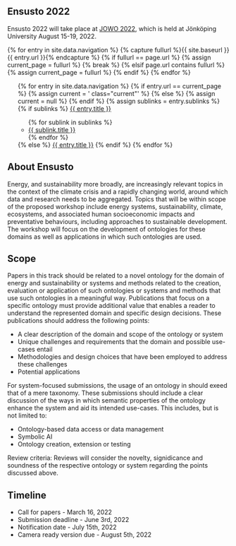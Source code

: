 ## Ensusto 2022

Ensusto 2022 will take place at [JOWO 2022](https://www.iaoa.org/jowo/2022/index.html), which is held at Jönköping University August 15-19, 2022.

{% for entry in site.data.navigation %}
{% capture fullurl %}{{ site.baseurl }}{{ entry.url }}{% endcapture %}
    {% if fullurl == page.url %}
        {% assign current_page = fullurl %}
        {% break %}
    {% elsif page.url contains fullurl %}
        {% assign current_page = fullurl %}
    {% endif %}
{% endfor %}

<!-- Then we build the nav bar. -->
<nav>
    <ul>
    {% for entry in site.data.navigation %}
        {% if entry.url == current_page %}
            {% assign current = ' class="current"' %}
        {% else %}
            <!-- We have to declare it 'null' to ensure it doesn't propagate. -->
            {% assign current = null %}
        {% endif %}
        {% assign sublinks = entry.sublinks %}
        {% if sublinks %}
        <li{{ current }}>
            <a href="{{ site.baseurl }}{{ entry.url }}">{{ entry.title }}</a>
            <ul>
                {% for sublink in sublinks %}
                <li><a href="{{ site.baseurl }}{{ sublink.url }}">{{ sublink.title }}</a></li>
                {% endfor %}
            </ul>
        </li>
        {% else %}
        <li{{ current }}><a href="{{ site.baseurl }}{{ entry.url }}">{{ entry.title }}</a></li>
        {% endif %}
    {% endfor %}
    </ul>
</nav>

## About Ensusto

Energy, and sustainability more broadly, are increasingly relevant topics in the context of the climate crisis and a rapidly changing world, 
around which data and research needs to be aggregated. Topics that will be within scope of the proposed workshop include energy systems, 
sustainability, climate, ecosystems, and associated human socioeconomic impacts and preventative behaviours, including approaches to 
sustainable development. The workshop will focus on the development of ontologies for these domains as well as applications in which 
such ontologies are used.

## Scope

Papers in this track should be related to a novel ontology for the domain of energy and sustainability or systems and methods related to the creation,
evaluation or application of such ontologies or systems and methods that use such ontologies in a meaningful way. Publications that focus on a specific ontology must provide additional value that enables a reader to
understand the represented domain and specific design decisions. These publications should address the following points:

* A clear description of the domain and scope of the ontology or system
* Unique challenges and requirements that the domain and possible use-cases entail
* Methodologies and design choices that have been employed to address these challenges
* Potential applications

For system-focused submissions, the usage of an ontology in should exeed that of a mere taxonomy. These submissions should include a clear discussion
of the ways in which semantic properties of the ontology enhance the system and aid its intended use-cases. This includes, but is not limited to:

* Ontology-based data access or data management
* Symbolic AI
* Ontology creation, extension or testing

Review criteria: Reviews will consider the novelty, signidicance and soundness of the respective ontology or system regarding the points discussed above.


## Timeline

* Call for papers - March 16, 2022
* Submission deadline - June 3rd, 2022
* Notification date - July 15th, 2022
* Camera ready version due - August 5th, 2022
